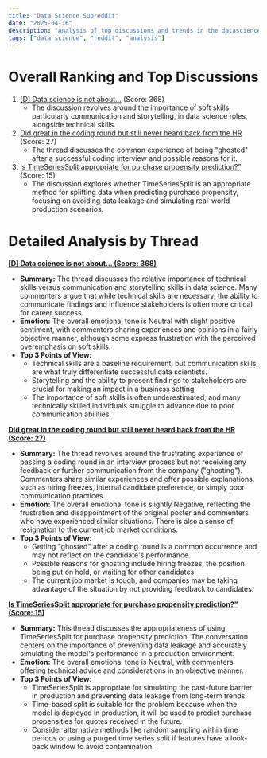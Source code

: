 ```yaml
---
title: "Data Science Subreddit"
date: "2025-04-16"
description: "Analysis of top discussions and trends in the datascience subreddit"
tags: ["data science", "reddit", "analysis"]
---
```


# Overall Ranking and Top Discussions
1.  [[D] Data science is not about...](https://www.reddit.com/r/datascience/comments/1k0c459/data_science_is_not_about/) (Score: 368)
    *   The discussion revolves around the importance of soft skills, particularly communication and storytelling, in data science roles, alongside technical skills.
2.  [Did great in the coding round but still never heard back from the HR](https://www.reddit.com/r/datascience/comments/1k0mdr3/did_great_in_the_coding_round_but_still_never/) (Score: 27)
    *   The thread discusses the common experience of being "ghosted" after a successful coding interview and possible reasons for it.
3.  [Is TimeSeriesSplit appropriate for purchase propensity prediction?”](https://www.reddit.com/r/datascience/comments/1k082ij/is_timeseriessplit_appropriate_for_purchase/) (Score: 15)
    *   The discussion explores whether TimeSeriesSplit is an appropriate method for splitting data when predicting purchase propensity, focusing on avoiding data leakage and simulating real-world production scenarios.

# Detailed Analysis by Thread
**[ [D] Data science is not about... (Score: 368)](https://www.reddit.com/r/datascience/comments/1k0c459/data_science_is_not_about/)**
*  **Summary:** The thread discusses the relative importance of technical skills versus communication and storytelling skills in data science. Many commenters argue that while technical skills are necessary, the ability to communicate findings and influence stakeholders is often more critical for career success.
*  **Emotion:** The overall emotional tone is Neutral with slight positive sentiment, with commenters sharing experiences and opinions in a fairly objective manner, although some express frustration with the perceived overemphasis on soft skills.
*  **Top 3 Points of View:**
    *   Technical skills are a baseline requirement, but communication skills are what truly differentiate successful data scientists.
    *   Storytelling and the ability to present findings to stakeholders are crucial for making an impact in a business setting.
    *   The importance of soft skills is often underestimated, and many technically skilled individuals struggle to advance due to poor communication abilities.

**[Did great in the coding round but still never heard back from the HR (Score: 27)](https://www.reddit.com/r/datascience/comments/1k0mdr3/did_great_in_the_coding_round_but_still_never/)**
*  **Summary:** The thread revolves around the frustrating experience of passing a coding round in an interview process but not receiving any feedback or further communication from the company ("ghosting"). Commenters share similar experiences and offer possible explanations, such as hiring freezes, internal candidate preference, or simply poor communication practices.
*  **Emotion:** The overall emotional tone is slightly Negative, reflecting the frustration and disappointment of the original poster and commenters who have experienced similar situations. There is also a sense of resignation to the current job market conditions.
*  **Top 3 Points of View:**
    *   Getting "ghosted" after a coding round is a common occurrence and may not reflect on the candidate's performance.
    *   Possible reasons for ghosting include hiring freezes, the position being put on hold, or waiting for other candidates.
    *   The current job market is tough, and companies may be taking advantage of the situation by not providing feedback to candidates.

**[Is TimeSeriesSplit appropriate for purchase propensity prediction?” (Score: 15)](https://www.reddit.com/r/datascience/comments/1k082ij/is_timeseriessplit_appropriate_for_purchase/)**
*  **Summary:**  This thread discusses the appropriateness of using TimeSeriesSplit for purchase propensity prediction. The conversation centers on the importance of preventing data leakage and accurately simulating the model's performance in a production environment.
*  **Emotion:** The overall emotional tone is Neutral, with commenters offering technical advice and considerations in an objective manner.
*  **Top 3 Points of View:**
    *   TimeSeriesSplit is appropriate for simulating the past-future barrier in production and preventing data leakage from long-term trends.
    *   Time-based split is suitable for the problem because when the model is deployed in production, it will be used to predict purchase propensities for quotes received in the future.
    *   Consider alternative methods like random sampling within time periods or using a purged time series split if features have a look-back window to avoid contamination.

